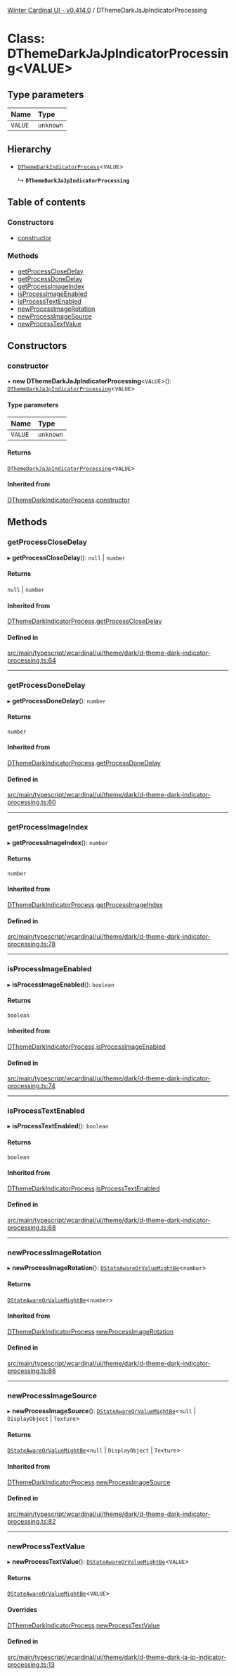 [Winter Cardinal UI - v0.414.0](../index.md) / DThemeDarkJaJpIndicatorProcessing

# Class: DThemeDarkJaJpIndicatorProcessing\<VALUE\>

## Type parameters

| Name | Type |
| :------ | :------ |
| `VALUE` | `unknown` |

## Hierarchy

- [`DThemeDarkIndicatorProcess`](DThemeDarkIndicatorProcess.md)\<`VALUE`\>

  ↳ **`DThemeDarkJaJpIndicatorProcessing`**

## Table of contents

### Constructors

- [constructor](DThemeDarkJaJpIndicatorProcessing.md#constructor)

### Methods

- [getProcessCloseDelay](DThemeDarkJaJpIndicatorProcessing.md#getprocessclosedelay)
- [getProcessDoneDelay](DThemeDarkJaJpIndicatorProcessing.md#getprocessdonedelay)
- [getProcessImageIndex](DThemeDarkJaJpIndicatorProcessing.md#getprocessimageindex)
- [isProcessImageEnabled](DThemeDarkJaJpIndicatorProcessing.md#isprocessimageenabled)
- [isProcessTextEnabled](DThemeDarkJaJpIndicatorProcessing.md#isprocesstextenabled)
- [newProcessImageRotation](DThemeDarkJaJpIndicatorProcessing.md#newprocessimagerotation)
- [newProcessImageSource](DThemeDarkJaJpIndicatorProcessing.md#newprocessimagesource)
- [newProcessTextValue](DThemeDarkJaJpIndicatorProcessing.md#newprocesstextvalue)

## Constructors

### constructor

• **new DThemeDarkJaJpIndicatorProcessing**\<`VALUE`\>(): [`DThemeDarkJaJpIndicatorProcessing`](DThemeDarkJaJpIndicatorProcessing.md)\<`VALUE`\>

#### Type parameters

| Name | Type |
| :------ | :------ |
| `VALUE` | `unknown` |

#### Returns

[`DThemeDarkJaJpIndicatorProcessing`](DThemeDarkJaJpIndicatorProcessing.md)\<`VALUE`\>

#### Inherited from

[DThemeDarkIndicatorProcess](DThemeDarkIndicatorProcess.md).[constructor](DThemeDarkIndicatorProcess.md#constructor)

## Methods

### getProcessCloseDelay

▸ **getProcessCloseDelay**(): ``null`` \| `number`

#### Returns

``null`` \| `number`

#### Inherited from

[DThemeDarkIndicatorProcess](DThemeDarkIndicatorProcess.md).[getProcessCloseDelay](DThemeDarkIndicatorProcess.md#getprocessclosedelay)

#### Defined in

[src/main/typescript/wcardinal/ui/theme/dark/d-theme-dark-indicator-processing.ts:64](https://github.com/winter-cardinal/winter-cardinal-ui/blob/v0.414.0/src/main/typescript/wcardinal/ui/theme/dark/d-theme-dark-indicator-processing.ts#L64)

___

### getProcessDoneDelay

▸ **getProcessDoneDelay**(): `number`

#### Returns

`number`

#### Inherited from

[DThemeDarkIndicatorProcess](DThemeDarkIndicatorProcess.md).[getProcessDoneDelay](DThemeDarkIndicatorProcess.md#getprocessdonedelay)

#### Defined in

[src/main/typescript/wcardinal/ui/theme/dark/d-theme-dark-indicator-processing.ts:60](https://github.com/winter-cardinal/winter-cardinal-ui/blob/v0.414.0/src/main/typescript/wcardinal/ui/theme/dark/d-theme-dark-indicator-processing.ts#L60)

___

### getProcessImageIndex

▸ **getProcessImageIndex**(): `number`

#### Returns

`number`

#### Inherited from

[DThemeDarkIndicatorProcess](DThemeDarkIndicatorProcess.md).[getProcessImageIndex](DThemeDarkIndicatorProcess.md#getprocessimageindex)

#### Defined in

[src/main/typescript/wcardinal/ui/theme/dark/d-theme-dark-indicator-processing.ts:78](https://github.com/winter-cardinal/winter-cardinal-ui/blob/v0.414.0/src/main/typescript/wcardinal/ui/theme/dark/d-theme-dark-indicator-processing.ts#L78)

___

### isProcessImageEnabled

▸ **isProcessImageEnabled**(): `boolean`

#### Returns

`boolean`

#### Inherited from

[DThemeDarkIndicatorProcess](DThemeDarkIndicatorProcess.md).[isProcessImageEnabled](DThemeDarkIndicatorProcess.md#isprocessimageenabled)

#### Defined in

[src/main/typescript/wcardinal/ui/theme/dark/d-theme-dark-indicator-processing.ts:74](https://github.com/winter-cardinal/winter-cardinal-ui/blob/v0.414.0/src/main/typescript/wcardinal/ui/theme/dark/d-theme-dark-indicator-processing.ts#L74)

___

### isProcessTextEnabled

▸ **isProcessTextEnabled**(): `boolean`

#### Returns

`boolean`

#### Inherited from

[DThemeDarkIndicatorProcess](DThemeDarkIndicatorProcess.md).[isProcessTextEnabled](DThemeDarkIndicatorProcess.md#isprocesstextenabled)

#### Defined in

[src/main/typescript/wcardinal/ui/theme/dark/d-theme-dark-indicator-processing.ts:68](https://github.com/winter-cardinal/winter-cardinal-ui/blob/v0.414.0/src/main/typescript/wcardinal/ui/theme/dark/d-theme-dark-indicator-processing.ts#L68)

___

### newProcessImageRotation

▸ **newProcessImageRotation**(): [`DStateAwareOrValueMightBe`](../index.md#dstateawareorvaluemightbe)\<`number`\>

#### Returns

[`DStateAwareOrValueMightBe`](../index.md#dstateawareorvaluemightbe)\<`number`\>

#### Inherited from

[DThemeDarkIndicatorProcess](DThemeDarkIndicatorProcess.md).[newProcessImageRotation](DThemeDarkIndicatorProcess.md#newprocessimagerotation)

#### Defined in

[src/main/typescript/wcardinal/ui/theme/dark/d-theme-dark-indicator-processing.ts:86](https://github.com/winter-cardinal/winter-cardinal-ui/blob/v0.414.0/src/main/typescript/wcardinal/ui/theme/dark/d-theme-dark-indicator-processing.ts#L86)

___

### newProcessImageSource

▸ **newProcessImageSource**(): [`DStateAwareOrValueMightBe`](../index.md#dstateawareorvaluemightbe)\<``null`` \| `DisplayObject` \| `Texture`\>

#### Returns

[`DStateAwareOrValueMightBe`](../index.md#dstateawareorvaluemightbe)\<``null`` \| `DisplayObject` \| `Texture`\>

#### Inherited from

[DThemeDarkIndicatorProcess](DThemeDarkIndicatorProcess.md).[newProcessImageSource](DThemeDarkIndicatorProcess.md#newprocessimagesource)

#### Defined in

[src/main/typescript/wcardinal/ui/theme/dark/d-theme-dark-indicator-processing.ts:82](https://github.com/winter-cardinal/winter-cardinal-ui/blob/v0.414.0/src/main/typescript/wcardinal/ui/theme/dark/d-theme-dark-indicator-processing.ts#L82)

___

### newProcessTextValue

▸ **newProcessTextValue**(): [`DStateAwareOrValueMightBe`](../index.md#dstateawareorvaluemightbe)\<`VALUE`\>

#### Returns

[`DStateAwareOrValueMightBe`](../index.md#dstateawareorvaluemightbe)\<`VALUE`\>

#### Overrides

[DThemeDarkIndicatorProcess](DThemeDarkIndicatorProcess.md).[newProcessTextValue](DThemeDarkIndicatorProcess.md#newprocesstextvalue)

#### Defined in

[src/main/typescript/wcardinal/ui/theme/dark/d-theme-dark-ja-jp-indicator-processing.ts:13](https://github.com/winter-cardinal/winter-cardinal-ui/blob/v0.414.0/src/main/typescript/wcardinal/ui/theme/dark/d-theme-dark-ja-jp-indicator-processing.ts#L13)
